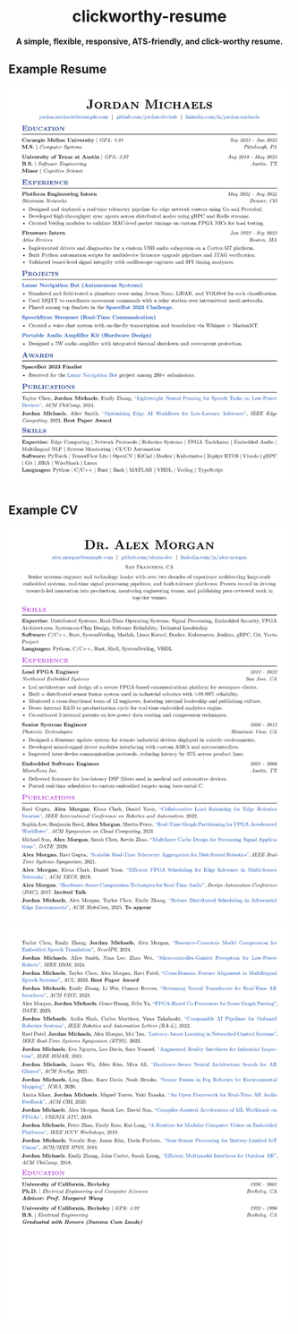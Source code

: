 <div align="center">

# clickworthy-resume

**A simple, flexible, responsive, ATS-friendly, and click-worthy resume.**
</div>

## Example Resume
<picture>
  <source media="(prefers-color-scheme: dark)" srcset="./examples/resume-sample.png">
  <img alt="Example Resume" src="./examples/resume-sample.png">
</picture>

## Example CV
<picture>
  <source media="(prefers-color-scheme: dark)" srcset="./examples/resume-sample.png">
  <img src="./examples/cv-sample-p1.png" alt="CV Page 1"><img src="./examples/cv-sample-p2.png" alt="CV Page 2">
</picture>
